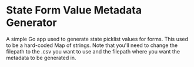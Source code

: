 # State Form Value Metadata Generator 
A simple Go app used to generate state picklist values for forms. This used to be a hard-coded Map of strings. Note that you'll need to change the filepath to the .csv you want to use and the filepath where you want the metadata to be generated in.